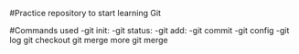 #Practice repository to start learning Git

#Commands used
-git init:
-git status:
-git add:
-git commit
-git config
-git log
git checkout 
git merge
more git merge